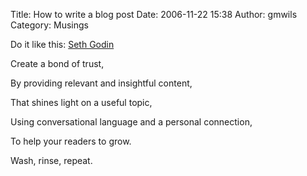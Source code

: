 Title: How to write a blog post
Date: 2006-11-22 15:38
Author: gmwils
Category: Musings

Do it like this: [Seth Godin][]

</p>

Create a bond of trust,  

By providing relevant and insightful content,  

That shines light on a useful topic,  

Using conversational language and a personal connection,  

To help your readers to grow.

</p>

Wash, rinse, repeat.

</p>

  [Seth Godin]: http://sethgodin.typepad.com/seths_blog/2006/11/how_to_write_a_.html
